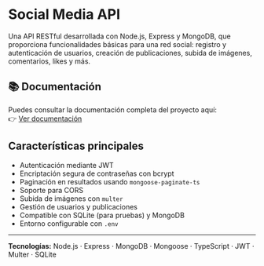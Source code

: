 # Social Media API

Una API RESTful desarrollada con Node.js, Express y MongoDB, que proporciona funcionalidades básicas para una red social: registro y autenticación de usuarios, creación de publicaciones, subida de imágenes, comentarios, likes y más.

## 📚 Documentación

Puedes consultar la documentación completa del proyecto aquí:  
👉 [Ver documentación](https://migus.dev/docs/social-media-api/)

## Características principales

- Autenticación mediante JWT
- Encriptación segura de contraseñas con bcrypt
- Paginación en resultados usando `mongoose-paginate-ts`
- Soporte para CORS
- Subida de imágenes con `multer`
- Gestión de usuarios y publicaciones
- Compatible con SQLite (para pruebas) y MongoDB
- Entorno configurable con `.env`

---

**Tecnologías:** Node.js · Express · MongoDB · Mongoose · TypeScript · JWT · Multer · SQLite

